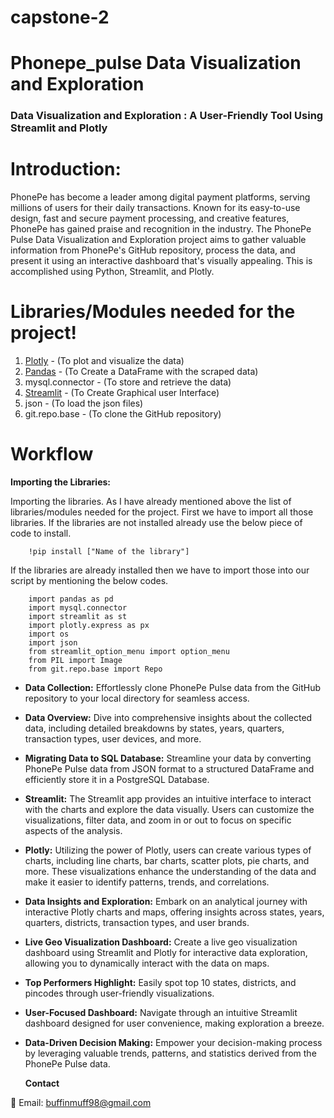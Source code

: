 # capstone-2
# Phonepe_pulse Data Visualization and Exploration

### Data Visualization and Exploration : A User-Friendly Tool Using Streamlit and Plotly

# Introduction:
  PhonePe has become a leader among digital payment platforms, serving millions of users for their daily transactions. Known for its easy-to-use design, fast and secure payment processing, and creative features, PhonePe has gained praise and recognition in the industry. The PhonePe Pulse Data Visualization and Exploration project aims to gather valuable information from PhonePe's GitHub repository, process the data, and present it using an interactive dashboard that's visually appealing. This is accomplished using Python, Streamlit, and Plotly.


# Libraries/Modules needed for the project!

 1. [Plotly](https://plotly.com/python/) - (To plot and visualize the data)
 2. [Pandas](https://pandas.pydata.org/docs/) - (To Create a DataFrame with the scraped data)
 3. mysql.connector - (To store and retrieve the data)
 4. [Streamlit](https://docs.streamlit.io/library/api-reference) - (To Create Graphical user Interface)
 5. json - (To load the json files)
 6. git.repo.base - (To clone the GitHub repository)
 
 # Workflow
 
 **Importing the Libraries:**
 
   Importing the libraries. As I have already mentioned above the list of libraries/modules needed for the project. First we have to import all those libraries. If the libraries are not installed already use the below piece of code to install.

        !pip install ["Name of the library"]
    
   If the libraries are already installed then we have to import those into our script by mentioning the below codes.

        import pandas as pd
        import mysql.connector 
        import streamlit as st
        import plotly.express as px
        import os
        import json
        from streamlit_option_menu import option_menu
        from PIL import Image
        from git.repo.base import Repo
        

- **Data Collection:** Effortlessly clone PhonePe Pulse data from the GitHub repository to your local directory for seamless access.

- **Data Overview:** Dive into comprehensive insights about the collected data, including detailed breakdowns by states, years, quarters, transaction types, user devices, and more.

- **Migrating Data to SQL Database:** Streamline your data by converting PhonePe Pulse data from JSON format to a structured DataFrame and efficiently store it in a PostgreSQL Database.

- **Streamlit:** The Streamlit app provides an intuitive interface to interact with the charts and explore the data visually. Users can customize the visualizations, filter data, and zoom in or out to focus on specific aspects of the analysis.

- **Plotly:** Utilizing the power of Plotly, users can create various types of charts, including line charts, bar charts, scatter plots, pie charts, and more. These visualizations enhance the understanding of the data and make it easier to identify patterns, trends, and correlations.

- **Data Insights and Exploration:** Embark on an analytical journey with interactive Plotly charts and maps, offering insights across states, years, quarters, districts, transaction types, and user brands.

- **Live Geo Visualization Dashboard:** Create a live geo visualization dashboard using Streamlit and Plotly for interactive data exploration, allowing you to dynamically interact with the data on maps.

- **Top Performers Highlight:** Easily spot top 10 states, districts, and pincodes through user-friendly visualizations.

- **User-Focused Dashboard:** Navigate through an intuitive Streamlit dashboard designed for user convenience, making exploration a breeze.

- **Data-Driven Decision Making:** Empower your decision-making process by leveraging valuable trends, patterns, and statistics derived from the PhonePe Pulse data.

  **Contact**

📧 Email: buffinmuff98@gmail.com 

